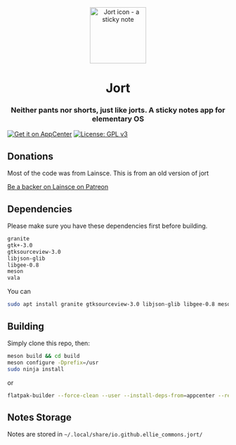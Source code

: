 
<div align="center">
  <span align="center"> <img width="128" height="128" class="center" src="https://github.com/ellie-commons/jort/blob/main/data/icons/128/io.github.ellie_commons.jort.svg" alt="Jort icon - a sticky note"></span>
  <h1 align="center">Jort</h1>
  <h3 align="center">Neither pants nor shorts, just like jorts. A sticky notes app for elementary OS</h3>
</div>

[![Get it on AppCenter](https://appcenter.elementary.io/badge.svg)](https://appcenter.elementary.io/io.github.ellie_commons.jort)
[![License: GPL v3](https://img.shields.io/badge/License-GPL%20v3-blue.svg)](http://www.gnu.org/licenses/gpl-3.0)

## Donations

Most of the code was from Lainsce. This is from an old version of jort

[Be a backer on Lainsce on Patreon](https://www.patreon.com/lainsce)

## Dependencies

Please make sure you have these dependencies first before building.

```bash
granite
gtk+-3.0
gtksourceview-3.0
libjson-glib
libgee-0.8
meson
vala
```

You can

```bash
sudo apt install granite gtksourceview-3.0 libjson-glib libgee-0.8 meson vala
```

## Building

Simply clone this repo, then:

```bash
meson build && cd build
meson configure -Dprefix=/usr
sudo ninja install
```

or
```bash
flatpak-builder --force-clean --user --install-deps-from=appcenter --repo=repo --install builddir ./io.github ellie_commons.jort.yaml
```

## Notes Storage
Notes are stored in `~/.local/share/io.github.ellie_commons.jort/`
